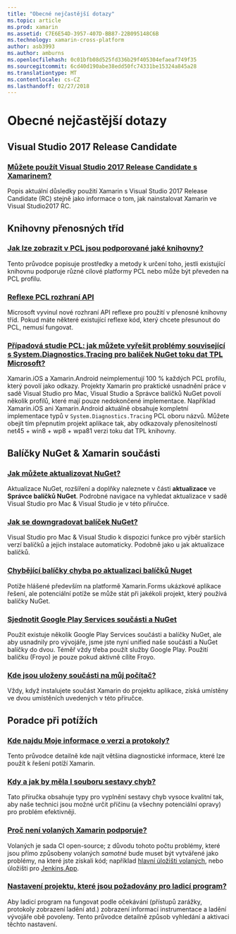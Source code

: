 ```yaml
---
title: "Obecné nejčastější dotazy"
ms.topic: article
ms.prod: xamarin
ms.assetid: C7E6E54D-3957-407D-BB87-22B095148C6B
ms.technology: xamarin-cross-platform
author: asb3993
ms.author: amburns
ms.openlocfilehash: 0c01bfb08d525fd336b29f405304efaeaf749f35
ms.sourcegitcommit: 6cd40d190abe38edd50fc74331be15324a845a28
ms.translationtype: MT
ms.contentlocale: cs-CZ
ms.lasthandoff: 02/27/2018
---
```

# <a name="general-frequently-asked-questions"></a>Obecné nejčastější dotazy

## <a name="visual-studio-2017-release-candidate"></a>Visual Studio 2017 Release Candidate
### <a name="can-i-use-visual-studio-2017-release-candidate-with-xamarinvisualstudio-2017-rcmd"></a>[Můžete použít Visual Studio 2017 Release Candidate s Xamarinem?](visualstudio-2017-rc.md)
Popis aktuální důsledky použití Xamarin s Visual Studio 2017 Release Candidate (RC) stejně jako informace o tom, jak nainstalovat Xamarin ve Visual Studio2017 RC.

## <a name="portable-class-libraries"></a>Knihovny přenosných tříd
### <a name="how-can-i-view-what-libraries-are-supported-in-a-pclpcl-support-librariesmd"></a>[Jak lze zobrazit v PCL jsou podporované jaké knihovny?](pcl-support-libraries.md)
Tento průvodce popisuje prostředky a metody k určení toho, jestli existující knihovnu podporuje různé cílové platformy PCL nebo může být převeden na PCL profilu.

### <a name="pcl-reflection-apipcl-reflectionmd"></a>[Reflexe PCL rozhraní API](pcl-reflection.md)
Microsoft vyvinul nové rozhraní API reflexe pro použití v přenosné knihovny tříd. Pokud máte některé existující reflexe kód, který chcete přesunout do PCL, nemusí fungovat.

### <a name="pcl-case-study-how-can-i-resolve-problems-related-to-systemdiagnosticstracing-for-the-microsoft-tpl-dataflow-nuget-packagepcl-case-studymd"></a>[Případová studie PCL: jak můžete vyřešit problémy související s System.Diagnostics.Tracing pro balíček NuGet toku dat TPL Microsoft?](pcl-case-study.md)
Xamarin.iOS a Xamarin.Android neimplementují 100 % každých PCL profilu, který povolí jako odkazy. Projekty Xamarin pro praktické usnadnění práce v sadě Visual Studio pro Mac, Visual Studio a Správce balíčků NuGet povolí několik profilů, které mají pouze nedokončené implementace. Například Xamarin.iOS ani Xamarin.Android aktuálně obsahuje kompletní implementace typů v `System.Diagnostics.Tracing` PCL oboru názvů. Můžete obejít tím přepnutím projekt aplikace tak, aby odkazovaly přenositelností net45 + win8 + wp8 + wpa81 verzi toku dat TPL knihovny.

## <a name="nuget-packages--xamarin-components"></a>Balíčky NuGet & Xamarin součásti
### <a name="how-can-i-update-nugetnuget-updatemd"></a>[Jak můžete aktualizovat NuGet?](nuget-update.md)
Aktualizace NuGet, rozšíření a doplňky naleznete v části **aktualizace** ve **Správce balíčků NuGet**. Podrobné navigace na vyhledat aktualizace v sadě Visual Studio pro Mac & Visual Studio je v této příručce.

### <a name="how-do-i-downgrade-a-nuget-packagenuget-package-downgrademd"></a>[Jak se downgradovat balíček NuGet?](nuget-package-downgrade.md)
Visual Studio pro Mac & Visual Studio k dispozici funkce pro výběr starších verzí balíčků a jejich instalace automaticky. Podobně jako u jak aktualizace balíčků.

### <a name="missing-packages-error-after-updating-nuget-packagesnuget-packages-missingmd"></a>[Chybějící balíčky chyba po aktualizaci balíčků Nuget](nuget-packages-missing.md)
Potíže hlášené především na platformě Xamarin.Forms ukázkové aplikace řešení, ale potenciální potíže se může stát při jakékoli projekt, který používá balíčky NuGet.

### <a name="unifying-google-play-services-components-and-nugetgps-components-nugetmd"></a>[Sjednotit Google Play Services součásti a NuGet](gps-components-nuget.md)
Použít existuje několik Google Play Services součásti a balíčky NuGet, ale aby usnadnily pro vývojáře, jsme jste nyní unified naše součásti a NuGet balíčky do dvou. Téměř vždy třeba použít služby Google Play. Použití balíčku (Froyo) je pouze pokud aktivně cílíte Froyo.

### <a name="where-are-the-components-stored-on-my-machinecomponent-storagemd"></a>[Kde jsou uloženy součásti na můj počítač?](component-storage.md)
Vždy, když instalujete součást Xamarin do projektu aplikace, získá umístěny ve dvou umístěních uvedených v této příručce.


## <a name="troubleshooting"></a>Poradce při potížích
### <a name="where-can-i-find-my-version-information-and-logsversion-logsmd"></a>[Kde najdu Moje informace o verzi a protokoly?](version-logs.md)
Tento průvodce detailně kde najít většina diagnostické informace, které lze použít k řešení potíží Xamarin.

### <a name="when-and-how-should-i-file-a-bug-reporthowto-file-bugmd"></a>[Kdy a jak by měla I souboru sestavy chyb?](howto-file-bug.md)
Tato příručka obsahuje typy pro vyplnění sestavy chyb vysoce kvalitní tak, aby naše technici jsou možné určit příčinu (a všechny potenciální opravy) pro problém efektivněji.

### <a name="why-isnt-jenkins-supported-by-xamarinxamarin-jenkinsmd"></a>[Proč není volaných Xamarin podporuje?](xamarin-jenkins.md)
Volaných je sada CI open-source; z důvodu tohoto počtu problémy, které jsou přímo způsobeny volaných *samotné* bude muset být vytvářené jako problémy, na které jste získali kód; například [hlavní úložišti volaných](https://github.com/jenkinsci/jenkins), nebo úložišti pro [ Jenkins.App](https://github.com/stisti/jenkins-app).

### <a name="what-project-settings-are-required-for-the-debuggerdebugger-settingsmd"></a>[Nastavení projektu, které jsou požadovány pro ladicí program?](debugger-settings.md)
Aby ladicí program na fungovat podle očekávání (přístupů zarážky, protokoly zobrazení ladění atd.) zobrazení informací instrumentace a ladění vývojáře obě povoleny. Tento průvodce detailně způsob vyhledání a aktivaci těchto nastavení.

